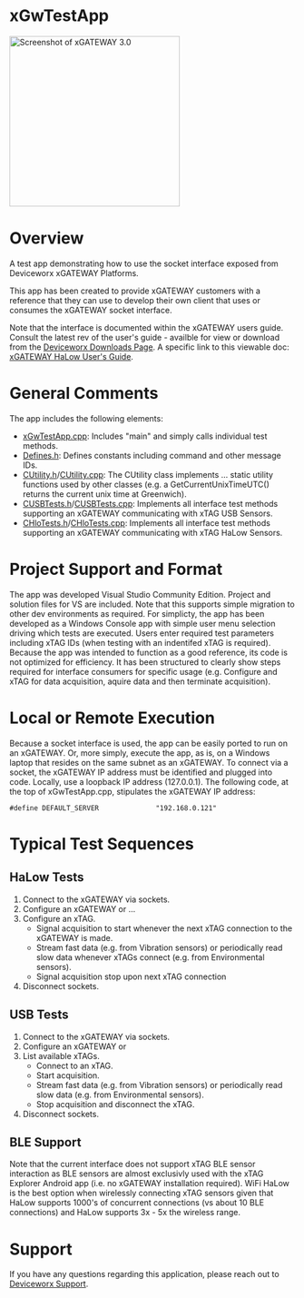 # xGwTestApp
<img src="https://www.deviceworx.com/img/xGw3RenderObliqueView.png" alt="Screenshot of xGATEWAY 3.0" width="300"/>

# Overview
A test app demonstrating how to use the socket interface exposed from Deviceworx xGATEWAY Platforms.

This app has been created to provide xGATEWAY customers with a reference that they can use to develop their own client that uses or consumes the xGATEWAY socket interface.

Note that the interface is documented within the xGATEWAY users guide. Consult the latest rev of the user's guide - availble for view or download from the [Deviceworx Downloads Page](https://www.deviceworx.com/downloads).
A specific link to this viewable doc: [xGATEWAY HaLow User's Guide](https://www.deviceworx.com/assets/xGATEWAYUsersGuideR_2_5.pdf).
# General Comments
The app includes the following elements:
- [xGwTestApp.cpp](xGwTestApp.cpp): Includes "main" and simply calls individual test methods.
- [Defines.h](Defines.h): Defines constants including command and other message IDs.
- [CUtility.h](CUtility.h)/[CUtility.cpp](CUtility.cpp): The CUtility class implements ... static utility functions used by other classes (e.g. a GetCurrentUnixTimeUTC() returns the current unix time at Greenwich).
- [CUSBTests.h](CUSBTests.h)/[CUSBTests.cpp](CUSBTests.cpp): Implements all interface test methods supporting an xGATEWAY communicating with xTAG USB Sensors.
- [CHloTests.h](CHloTests.h)/[CHloTests.cpp](CHloTests.cpp): Implements all interface test methods supporting an xGATEWAY communicating with xTAG HaLow Sensors.
# Project Support and Format
The app was developed Visual Studio Community Edition. Project and solution files for VS are included. Note that this supports simple migration to other dev environments as required.
For simplicty, the app has been developed as a Windows Console app with simple user menu selection driving which tests are executed. Users enter required test parameters including xTAG IDs (when testing with an indentifed xTAG is required).
Because the app was intended to function as a good reference, its code is not optimized for efficiency. It has been structured to clearly show steps required for interface consumers for specific usage (e.g. Configure and xTAG for data acquisition, aquire data and then terminate acquisition).
# Local or Remote Execution
Because a socket interface is used, the app can be easily ported to run on an xGATEWAY. Or, more simply, execute the app, as is, on a Windows laptop that resides on the same subnet as an xGATEWAY. To connect via a socket, the xGATEWAY IP address must be identified and plugged into code. Locally, use a loopback IP address (127.0.0.1). The following code, at the top of xGwTestApp.cpp, stipulates the xGATEWAY IP address:

`#define DEFAULT_SERVER              "192.168.0.121"`
# Typical Test Sequences
## HaLow Tests
1. Connect to the xGATEWAY via sockets.
2. Configure an xGATEWAY or ...
3. Configure an xTAG.
    - Signal acquisition to start whenever the next xTAG connection to the xGATEWAY is made.
    - Stream fast data (e.g. from Vibration sensors) or periodically read slow data whenever xTAGs connect (e.g. from Environmental sensors).
    - Signal acquisition stop upon next xTAG connection
7. Disconnect sockets.
## USB Tests
1. Connect to the xGATEWAY via sockets.
2. Configure an xGATEWAY or
3. List available xTAGs.
   - Connect to an xTAG.
   - Start acquisition.
   - Stream fast data (e.g. from Vibration sensors) or periodically read slow data (e.g. from Environmental sensors).
   - Stop acquisition and disconnect the xTAG.
9. Disconnect sockets.
## BLE Support
Note that the current interface does not support xTAG BLE sensor interaction as BLE sensors are almost exclusivly used with the xTAG Explorer Android app (i.e. no xGATEWAY installation required). WiFi HaLow is the best option when wirelessly connecting xTAG sensors given that HaLow supports 1000's of concurrent connections (vs about 10 BLE connections) and HaLow supports 3x - 5x the wireless range.
# Support
If you have any questions regarding this application, please reach out to [Deviceworx Support](mailto:support@deviceworx.com).

